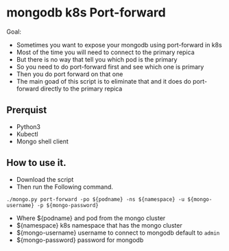 # mongodb k8s Port-forward

Goal:
- Sometimes you want to expose your mongodb using port-forward in k8s
- Most of the time you will need to connect to the primary repica
- But there is no way that tell you which pod is the primary
- So you need to do port-forward first and see which one is primary
- Then you do port forward on that one
- The main goad of this script is to eliminate that and it does do port-forward directly to the primary repica
## Prerquist
- Python3 
- Kubectl 
- Mongo shell client

## How to use it. 
- Download the script
- Then run the Following command. 
```shell
./mongo.py port-forward -po ${podname} -ns ${namespace} -u ${mongo-username} -p ${mongo-password} 
``` 
- Where ${podname} and pod from the mongo cluster
- ${namespace} k8s namespace that has the mongo cluster
- ${mongo-username} username to connect to mongodb default to ``admin``
- ${mongo-password} password for mongodb

